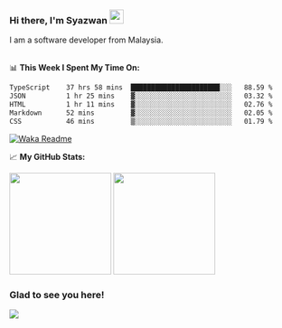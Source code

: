 ### Hi there, I'm Syazwan <img src="https://media.giphy.com/media/hvRJCLFzcasrR4ia7z/giphy.gif" width="25px">
I am a software developer from Malaysia.
<br/><br/>

📊 **This Week I Spent My Time On:**
<!--START_SECTION:waka-->

```txt
TypeScript    37 hrs 58 mins  ██████████████████████░░░   88.59 %
JSON          1 hr 25 mins    ▓░░░░░░░░░░░░░░░░░░░░░░░░   03.32 %
HTML          1 hr 11 mins    ▓░░░░░░░░░░░░░░░░░░░░░░░░   02.76 %
Markdown      52 mins         ▓░░░░░░░░░░░░░░░░░░░░░░░░   02.05 %
CSS           46 mins         ▒░░░░░░░░░░░░░░░░░░░░░░░░   01.79 %
```

<!--END_SECTION:waka-->
[![Waka Readme](https://github.com/syazwanz/syazwanz/actions/workflows/wakatime.yml/badge.svg)](https://github.com/syazwanz/syazwanz/actions/workflows/wakatime.yml)

📈 **My GitHub Stats:**

<p>
  <img height="180em" src="https://github-readme-stats.vercel.app/api?username=syazwanz&show_icons=true&hide_border=false&&count_private=true&include_all_commits=true" />
  <img height="180em" src="https://github-readme-stats.vercel.app/api/top-langs/?username=syazwanz&exclude_repo=KNN-Image-Classification&show_icons=true&hide_border=false&layout=compact&langs_count=8"/>
</p>

### Glad to see you here!
![](https://visitor-badge.glitch.me/badge?page_id=syazwanz.syazwanz)

